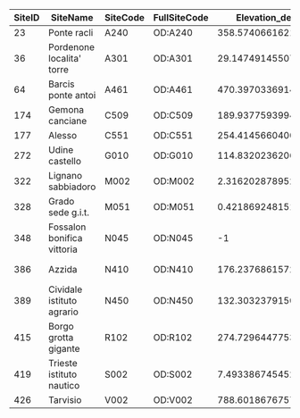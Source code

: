 | SiteID | SiteName                   | SiteCode | FullSiteCode | Elevation_dem      | Longitude          | Latitude           | cf                          | distanza    | quotaCF | quotaHC     | quotaGap    | associare | codice | lat       | lon       | quota |
|--------|----------------------------|----------|--------------|--------------------|--------------------|--------------------|-----------------------------|-------------|---------|-------------|-------------|-----------|--------|-----------|-----------|-------|
| 23     | Ponte racli                | A240     | OD:A240      | 358.5740661621094  | 12.7499            | 46.241199999999985 | Chievolis                   | 1921.69391  | 345     | 358.5740662 | 13.57406616 | 1         | CHI    | 46.254523 | 12.734044 | 345   |
| 36     | Pordenone localita' torre  | A301     | OD:A301      | 29.147491455078125 | 12.672699999999999 | 45.9682            | Pordenone                   | 1752.326218 | 23      | 29.14749146 | 6.147491455 | 1         | POR    | 45.953618 | 12.681257 | 23    |
| 64     | Barcis ponte antoi         | A461     | OD:A461      | 470.39703369140625 | 12.5749            | 46.1881            | Barcis                      | 641.4058612 | 468     | 470.3970337 | 2.397033691 | 1         | BAR    | 46.193202 | 12.571028 | 468   |
| 174    | Gemona canciane            | C509     | OD:C509      | 189.93775939941406 | 13.1363            | 46.26559999999999  | Gemona del friuli           | 1196.532354 | 184     | 189.9377594 | 5.937759399 | 1         | GEM    | 46.261297 | 13.122088 | 184   |
| 177    | Alesso                     | C551     | OD:C551      | 254.41456604003906 | 13.055599999999998 | 46.30919999999999  | Bordano                     | 3280.852822 | 230     | 254.414566  | 24.41456604 | 1         | BOR    | 46.332764 | 13.081196 | 230   |
| 272    | Udine castello             | G010     | OD:G010      | 114.83202362060547 | 13.2367            | 46.06489999999999  | Udine s.o.                  | 3393.037458 | 91      | 114.8320236 | 23.83202362 | 1         | UDI    | 46.035212 | 13.226672 | 91    |
| 322    | Lignano sabbiadoro         | M002     | OD:M002      | 2.3162028789520264 | 13.1212            | 45.686499999999995 | Lignano sabbiadoro          | 2647.27122  | 7       | 2.316202879 | 4.683797121 | 1         | LIG    | 45.701909 | 13.147078 | 7     |
| 328    | Grado sede g.i.t.          | M051     | OD:M051      | 0.4218692481517792 | 13.3947            | 45.6765            | Grado                       | 19.16026482 | 5       | 0.421869248 | 4.578130752 | 1         | GRD    | 45.6764   | 13.3945   | 5     |
| 348    | Fossalon bonifica vittoria | N045     | OD:N045      | -1                 | 13.4966            | 45.7341            | Fossalon                    | 3643.485984 | 0       | -1          | 1           | 1         | FOS    | 45.714768 | 13.458865 | 0     |
| 386    | Azzida                     | N410     | OD:N410      | 176.23768615722656 | 13.4947            | 46.11829999999999  | San pietro al natisone      | 759.0799337 | 160     | 176.2376862 | 16.23768616 | 1         | SPN    | 46.11426  | 13.486796 | 160   |
| 389    | Cividale istituto agrario  | N450     | OD:N450      | 132.30323791503906 | 13.418200000000002 | 46.09669999999999  | Cividale del friuli         | 1814.439796 | 127     | 132.3032379 | 5.303237915 | 1         | CIV    | 46.080442 | 13.420014 | 127   |
| 415    | Borgo grotta gigante       | R102     | OD:R102      | 274.7296447753906  | 13.7644            | 45.7094            | Borgo grotta gigante        | 21.97261766 | 275     | 274.7296448 | 0.270355225 | 1         | BGG    | 45.709385 | 13.764681 | 275   |
| 419    | Trieste istituto nautico   | S002     | OD:S002      | 7.493386745452881  | 13.764599999999998 | 45.6475            | Trieste molo f.lli bandiera | 1003.773722 | 1       | 7.493386745 | 6.493386745 | 1         | TRI    | 45.649996 | 13.752242 | 1     |
| 426    | Tarvisio                   | V002     | OD:V002      | 788.60186767578125 | 13.570099999999998 | 46.506299999999996 | Tarvisio                    | 1485.44428  | 794     | 788.6018677 | 5.398132324 | 1         | TAR    | 46.510775 | 13.551886 | 794   |
